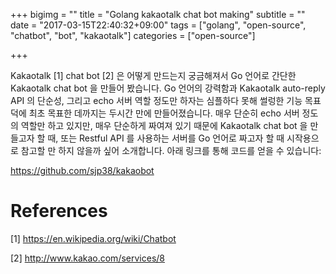 +++
bigimg = ""
title = "Golang kakaotalk chat bot making"
subtitle = ""
date = "2017-03-15T22:40:32+09:00"
tags = ["golang", "open-source", "chatbot", "bot", "kakaotalk"]
categories = ["open-source"]

+++

Kakaotalk [1] chat bot [2] 은 어떻게 만드는지 궁금해져서 Go 언어로 간단한
Kakaotalk chat bot 을 만들어 봤습니다.  Go 언어의 강력함과 Kakaotalk auto-reply
API 의 단순성, 그리고 echo 서버 역할 정도만 하자는 심플하다 못해 썰렁한 기능
목표 덕에 최초 목표한 데까지는 두시간 만에 만들어졌습니다.  매우 단순히 echo
서버 정도의 역할만 하고 있지만, 매우 단순하게 짜여져 있기 때문에 Kakaotalk chat
bot 을 만들고자 할 때, 또는 Restful API 를 사용하는 서버를 Go 언어로 짜고자 할
때 시작용으로 참고할 만 하지 않을까 싶어 소개합니다.  아래 링크를 통해 코드를
얻을 수 있습니다:

https://github.com/sjp38/kakaobot



References
==========

[1] https://en.wikipedia.org/wiki/Chatbot

[2] http://www.kakao.com/services/8
